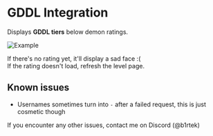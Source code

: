 # <cr> GDDL Integration </c>

Displays <cr>**GDDL tiers**</c> below demon ratings.

![Example](b1rtek.gddlintegration/tier.png)

If there's no rating yet, it'll display a sad face :(  
If the rating doesn't load, <cb>refresh</c> the level page.

## Known issues

- <cg>Usernames</c> sometimes turn into <cy>`-`</c> after a <cr>failed</c> request, this is just cosmetic though

If you encounter any other issues, contact me on Discord (<cb>@b1rtek</c>)